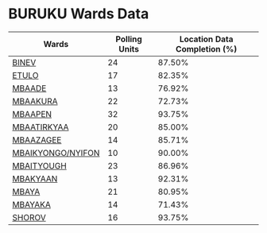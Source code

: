 
# BURUKU Wards Data

| Wards | Polling Units | Location Data Completion (%) |
| ---- | ----- | ------- |
| [BINEV](./wards/1414-binev) | 24 | 87.50% |
| [ETULO](./wards/1415-etulo) | 17 | 82.35% |
| [MBAADE](./wards/1416-mbaade) | 13 | 76.92% |
| [MBAAKURA](./wards/1417-mbaakura) | 22 | 72.73% |
| [MBAAPEN](./wards/1418-mbaapen) | 32 | 93.75% |
| [MBAATIRKYAA](./wards/1419-mbaatirkyaa) | 20 | 85.00% |
| [MBAAZAGEE](./wards/1420-mbaazagee) | 14 | 85.71% |
| [MBAIKYONGO/NYIFON](./wards/1421-mbaikyongo/nyifon) | 10 | 90.00% |
| [MBAITYOUGH](./wards/1422-mbaityough) | 23 | 86.96% |
| [MBAKYAAN](./wards/1423-mbakyaan) | 13 | 92.31% |
| [MBAYA](./wards/1424-mbaya) | 21 | 80.95% |
| [MBAYAKA](./wards/1425-mbayaka) | 14 | 71.43% |
| [SHOROV](./wards/1426-shorov) | 16 | 93.75% |




